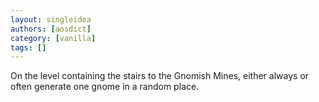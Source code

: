 ```yaml
---
layout: singleidea
authors: [aosdict]
category: [vanilla]
tags: []
---
```

On the level containing the stairs to the Gnomish Mines, either always or often generate one gnome in a random place.
